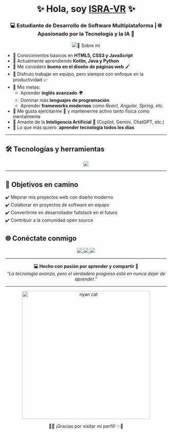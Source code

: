 <h1 align="center">✨ Hola, soy <a href="https://github.com/TU-USUARIO">ISRA-VR</a> ✨</h1>
<h3 align="center">💻 Estudiante de Desarrollo de Software Multiplataforma | 🌐 Apasionado por la Tecnología y la IA 🤖</h3>

<p align="center">
  <img src="https://readme-typing-svg.demolab.com?font=Fira+Code&size=24&pause=1000&color=00F700&center=true&vCenter=true&width=600&lines=💡+Siempre+aprendiendo+nuevas+tecnologías;🚀+Amante+del+desarrollo+web;🤖+Entusiasta+de+la+Inteligencia+Artificial;/>
</p>

---

## 🚀 Sobre mí  

- 🔹 Conocimientos básicos en **HTML5, CSS3 y JavaScript**  
- 🔹 Actualmente aprendiendo **Kotlin, Java y Python**  
- 🔹 Me considero **bueno en el diseño de páginas web** 🖌️  
- 🔹 Disfruto trabajar en equipo, pero siempre con enfoque en la productividad 📈  
- 🔹 Mis metas:
  - Aprender **inglés avanzado** 🌍  
  - Dominar más **lenguajes de programación**  
  - Aprender **frameworks modernos** como *React, Angular, Spring, etc.*  
- 🔹 Me gusta ejercitarme 💪 y mantenerme activo tanto física como mentalmente  
- 🔹 Amante de la **Inteligencia Artificial** 🤖 (Copilot, Gemini, ChatGPT, etc.)  
- 🔹 Lo que más quiero: **aprender tecnología todos los días**  

---

## 🛠️ Tecnologías y herramientas  

<p align="center">
  <img src="https://skillicons.dev/icons?i=html,css,javascript,java,kotlin,python,git,github,vscode,figma" />
</p>

---

## 🎯 Objetivos en camino  

✔️ Mejorar mis proyectos web con diseño moderno  
✔️ Colaborar en proyectos de software en equipo  
✔️ Convertirme en desarrollador fullstack en el futuro  
✔️ Contribuir a la comunidad open source  


## 🌐 Conéctate conmigo  

<p align="center">
  <a href="https://www.facebook.com/isra.IVR01/?locale=es_LA" target="_blank">
    <img src="https://img.shields.io/badge/Facebook-%231877F2.svg?&style=for-the-badge&logo=facebook&logoColor=white"/>
  </a>
  <a href="https://www.instagram.com/isdra_chess/" target="_blank">
    <img src="https://img.shields.io/badge/Instagram-%23E4405F.svg?&style=for-the-badge&logo=instagram&logoColor=white"/>
  </a>
  <a href="mailto:israelvalerdi65@gmail.com">
    <img src="https://img.shields.io/badge/Gmail-D14836?&style=for-the-badge&logo=gmail&logoColor=white"/>
  </a>
</p>

---

<p align="center">
  <b>💻 Hecho con pasión por aprender y compartir 🚀</b><br/>
  <i>“La tecnología avanza, pero el verdadero progreso está en nunca dejar de aprender.”</i>
</p>

---

<p align="center">
  <img src="https://media.giphy.com/media/sIIhZliB2McAo/giphy.gif" width="400" alt="nyan cat" />
</p>

<p align="center">
  🌈✨ ¡Gracias por visitar mi perfil! ✨🌈
</p>
